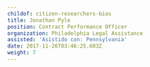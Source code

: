 ```yaml
---
childof: citizen-researchers-bios
title: Jonathan Pyle
position: Contract Performance Officer
organization: Philadelphia Legal Assistance
assisted: 'Asistido con: Pennsylvania'
date: 2017-11-26T03:46:25.603Z
weight: 7
---
```

